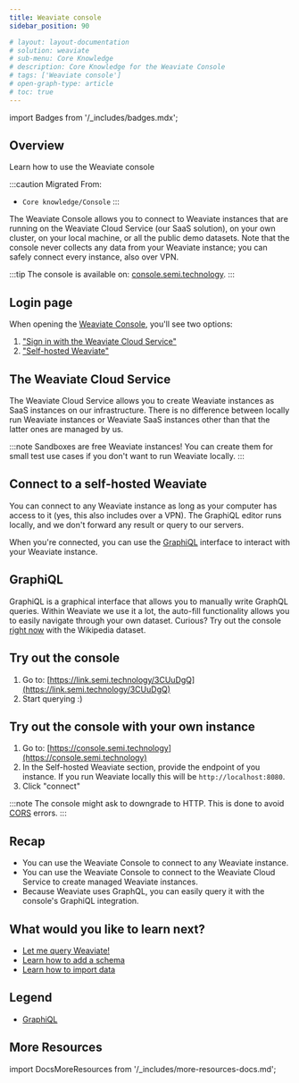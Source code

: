 ```yaml
---
title: Weaviate console
sidebar_position: 90

# layout: layout-documentation
# solution: weaviate
# sub-menu: Core Knowledge
# description: Core Knowledge for the Weaviate Console
# tags: ['Weaviate console']
# open-graph-type: article
# toc: true
---
```

import Badges from '/_includes/badges.mdx';

<Badges/>

## Overview

Learn how to use the Weaviate console

<!-- TODO: Remove explanatory header once layout review complete -->
:::caution Migrated From:
- `Core knowledge/Console`
:::

The Weaviate Console allows you to connect to Weaviate instances that are running on the Weaviate Cloud Service (our SaaS solution), on your own cluster, on your local machine, or all the public demo datasets. Note that the console never collects any data from your Weaviate instance; you can safely connect every instance, also over VPN.

:::tip
The console is available on: [console.semi.technology](https://console.semi.technology).
:::

## Login page

When opening the [Weaviate Console](https://console.semi.technology), you'll see two options:

1. ["Sign in with the Weaviate Cloud Service"](#the-weaviate-cloud-service)
2. ["Self-hosted Weaviate"](#connect-to-a-self-hosted-weaviate)

## The Weaviate Cloud Service

The Weaviate Cloud Service allows you to create Weaviate instances as SaaS instances on our infrastructure. There is no difference between locally run Weaviate instances or Weaviate SaaS instances other than that the latter ones are managed by us.

:::note
Sandboxes are free Weaviate instances! You can create them for small test use cases if you don't want to run Weaviate locally.
:::

## Connect to a self-hosted Weaviate

You can connect to any Weaviate instance as long as your computer has access to it (yes, this also includes over a VPN). The GraphiQL editor runs locally, and we don't forward any result or query to our servers.

When you're connected, you can use the [GraphiQL](#graphiql) interface to interact with your Weaviate instance.

## GraphiQL

GraphiQL is a graphical interface that allows you to manually write GraphQL queries. Within Weaviate we use it a lot, the auto-fill functionality allows you to easily navigate through your own dataset. Curious? Try out the console [right now](https://link.semi.technology/3J8aB73) with the Wikipedia dataset.

## Try out the console

1. Go to: [https://link.semi.technology/3CUuDgQ](https://link.semi.technology/3CUuDgQ)
2. Start querying :)

## Try out the console with your own instance

1. Go to: [https://console.semi.technology](https://console.semi.technology)
2. In the Self-hosted Weaviate section, provide the endpoint of you instance. If you run Weaviate locally this will be `http://localhost:8080`.
3. Click "connect"

:::note
The console might ask to downgrade to HTTP. This is done to avoid [CORS](https://developer.mozilla.org/en-US/docs/Web/HTTP/CORS) errors.
:::

## Recap

* You can use the Weaviate Console to connect to any Weaviate instance.
* You can use the Weaviate Console to connect to the Weaviate Cloud Service to create managed Weaviate instances.
* Because Weaviate uses GraphQL, you can easily query it with the console's GraphiQL integration.

## What would you like to learn next?

* [Let me query Weaviate!](../quickstart/query.md)
* [Learn how to add a schema](/developers/weaviate/quickstart/schema.md)
* [Learn how to import data](../quickstart/import.md)

## Legend

* [GraphiQL](https://github.com/graphql/graphiql)

## More Resources

import DocsMoreResources from '/_includes/more-resources-docs.md';

<DocsMoreResources />

